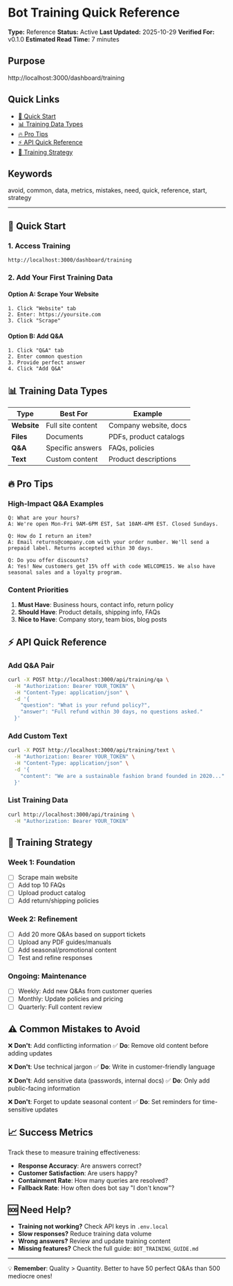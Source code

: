 # Bot Training Quick Reference

**Type:** Reference
**Status:** Active
**Last Updated:** 2025-10-29
**Verified For:** v0.1.0
**Estimated Read Time:** 7 minutes

## Purpose
http://localhost:3000/dashboard/training

## Quick Links
- [🚀 Quick Start](#-quick-start)
- [📊 Training Data Types](#-training-data-types)
- [🔥 Pro Tips](#-pro-tips)
- [⚡ API Quick Reference](#-api-quick-reference)
- [🎯 Training Strategy](#-training-strategy)

## Keywords
avoid, common, data, metrics, mistakes, need, quick, reference, start, strategy

---


## 🚀 Quick Start

### 1. Access Training
```
http://localhost:3000/dashboard/training
```

### 2. Add Your First Training Data

#### Option A: Scrape Your Website
```
1. Click "Website" tab
2. Enter: https://yoursite.com
3. Click "Scrape"
```

#### Option B: Add Q&A
```
1. Click "Q&A" tab
2. Enter common question
3. Provide perfect answer
4. Click "Add Q&A"
```

## 📊 Training Data Types

| Type | Best For | Example |
|------|----------|---------|
| **Website** | Full site content | Company website, docs |
| **Files** | Documents | PDFs, product catalogs |
| **Q&A** | Specific answers | FAQs, policies |
| **Text** | Custom content | Product descriptions |

## 🔥 Pro Tips

### High-Impact Q&A Examples
```
Q: What are your hours?
A: We're open Mon-Fri 9AM-6PM EST, Sat 10AM-4PM EST. Closed Sundays.

Q: How do I return an item?
A: Email returns@company.com with your order number. We'll send a prepaid label. Returns accepted within 30 days.

Q: Do you offer discounts?
A: Yes! New customers get 15% off with code WELCOME15. We also have seasonal sales and a loyalty program.
```

### Content Priorities
1. **Must Have**: Business hours, contact info, return policy
2. **Should Have**: Product details, shipping info, FAQs
3. **Nice to Have**: Company story, team bios, blog posts

## ⚡ API Quick Reference

### Add Q&A Pair
```bash
curl -X POST http://localhost:3000/api/training/qa \
  -H "Authorization: Bearer YOUR_TOKEN" \
  -H "Content-Type: application/json" \
  -d '{
    "question": "What is your refund policy?",
    "answer": "Full refund within 30 days, no questions asked."
  }'
```

### Add Custom Text
```bash
curl -X POST http://localhost:3000/api/training/text \
  -H "Authorization: Bearer YOUR_TOKEN" \
  -H "Content-Type: application/json" \
  -d '{
    "content": "We are a sustainable fashion brand founded in 2020..."
  }'
```

### List Training Data
```bash
curl http://localhost:3000/api/training \
  -H "Authorization: Bearer YOUR_TOKEN"
```

## 🎯 Training Strategy

### Week 1: Foundation
- [ ] Scrape main website
- [ ] Add top 10 FAQs
- [ ] Upload product catalog
- [ ] Add return/shipping policies

### Week 2: Refinement
- [ ] Add 20 more Q&As based on support tickets
- [ ] Upload any PDF guides/manuals
- [ ] Add seasonal/promotional content
- [ ] Test and refine responses

### Ongoing: Maintenance
- [ ] Weekly: Add new Q&As from customer queries
- [ ] Monthly: Update policies and pricing
- [ ] Quarterly: Full content review

## ⚠️ Common Mistakes to Avoid

❌ **Don't**: Add conflicting information
✅ **Do**: Remove old content before adding updates

❌ **Don't**: Use technical jargon
✅ **Do**: Write in customer-friendly language

❌ **Don't**: Add sensitive data (passwords, internal docs)
✅ **Do**: Only add public-facing information

❌ **Don't**: Forget to update seasonal content
✅ **Do**: Set reminders for time-sensitive updates

## 📈 Success Metrics

Track these to measure training effectiveness:
- **Response Accuracy**: Are answers correct?
- **Customer Satisfaction**: Are users happy?
- **Containment Rate**: How many queries are resolved?
- **Fallback Rate**: How often does bot say "I don't know"?

## 🆘 Need Help?

- **Training not working?** Check API keys in `.env.local`
- **Slow responses?** Reduce training data volume
- **Wrong answers?** Review and update training content
- **Missing features?** Check the full guide: `BOT_TRAINING_GUIDE.md`

---

💡 **Remember**: Quality > Quantity. Better to have 50 perfect Q&As than 500 mediocre ones!
